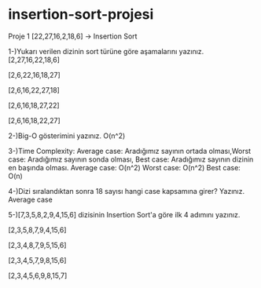 # insertion-sort-projesi
Proje 1
[22,27,16,2,18,6] -> Insertion Sort

1-)Yukarı verilen dizinin sort türüne göre aşamalarını yazınız. [2,27,16,22,18,6]

[2,6,22,16,18,27]

[2,6,16,22,27,18]

[2,6,16,18,27,22]

[2,6,16,18,22,27]

2-)Big-O gösterimini yazınız. O(n^2)

3-)Time Complexity: Average case: Aradığımız sayının ortada olması,Worst case: Aradığımız sayının sonda olması, Best case: Aradığımız sayının dizinin en başında olması. Average case: O(n^2) Worst case: O(n^2) Best case: O(n)

4-)Dizi sıralandıktan sonra 18 sayısı hangi case kapsamına girer? Yazınız.  Average case

5-)[7,3,5,8,2,9,4,15,6] dizisinin Insertion Sort'a göre ilk 4 adımını yazınız.

[2,3,5,8,7,9,4,15,6]

[2,3,4,8,7,9,5,15,6]

[2,3,4,5,7,9,8,15,6]

[2,3,4,5,6,9,8,15,7]

